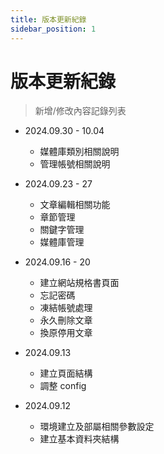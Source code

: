 ```yaml
---
title: 版本更新紀錄
sidebar_position: 1
---
```


# 版本更新紀錄

> 新增/修改內容記錄列表

-   2024.09.30 - 10.04

    -   媒體庫類別相關說明
    -   管理帳號相關說明

-   2024.09.23 - 27

    -   文章編輯相關功能
    -   章節管理
    -   關鍵字管理
    -   媒體庫管理

-   2024.09.16 - 20

    -   建立網站規格書頁面
    -   忘記密碼
    -   凍結帳號處理
    -   永久刪除文章
    -   換原停用文章

-   2024.09.13

    -   建立頁面結構
    -   調整 config

-   2024.09.12

    -   環境建立及部屬相關參數設定
    -   建立基本資料夾結構
